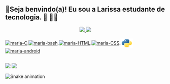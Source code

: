 ## 👋Seja benvindo(a)! Eu sou a Larissa estudante de tecnologia. 💟 👩‍💻
<div align="center">
  <a href="https://github.com/maria-larissa">
  <img height="180em" src="https://github-readme-stats.vercel.app/api?username=maria-larissa&show_icons=true&theme=radical&include_all_commits=true&count_private=true"/>
  <img height="160em" src="https://github-readme-stats.vercel.app/api/top-langs/?username=maria-larissa&layout=compact&langs_count=20&theme=radical"/>
</div>
  </div>
<div style="display: inline_block"><br>
  <img align="center" alt="maria-C" height="30" width="40" src="https://cdn.jsdelivr.net/gh/devicons/devicon/icons/c/c-plain.svg">
  <img align="center" alt="maria-bash" height="30" width="40" src="https://cdn.jsdelivr.net/gh/devicons/devicon/icons/bash/bash-plain.svg" />
  <img align="center" alt="maria-HTML" height="30" width="40" src="https://cdn.jsdelivr.net/gh/devicons/devicon/icons/html5/html5-original.svg" />
  <img align="center" alt="maria-CSS" height="30" width="40" src="https://cdn.jsdelivr.net/gh/devicons/devicon/icons/css3/css3-original.svg" />
  <img align="center" alt="maria-Python" height="30" width="40" src="https://raw.githubusercontent.com/devicons/devicon/master/icons/python/python-original.svg">
  <img align="center" alt="maria-android" height="30" width="40" src="https://cdn.jsdelivr.net/gh/devicons/devicon/icons/android/android-plain.svg" >
  
</div>

##
 
<div> 
  <a href="https://instagram.com/cachos_lary" target="_blank"><img src="https://img.shields.io/badge/-Instagram-%23E4405F?style=for-the-badge&logo=instagram&logoColor=white" target="_blank"></a>
  <a href="https://www.linkedin.com/in/maria-larissa-andrade" target="_blank"><img src="https://img.shields.io/badge/-LinkedIn-%230077B5?style=for-the-badge&logo=linkedin&logoColor=white" target="_blank"></a> 
 
  ![Snake animation](https://github.com/maria-larissa/maria-larissa/blob/output/github-contribution-grid-snake.svg)
 
</div>
 
<!---
maria-larissa/maria-larissa is a ✨ special ✨ repository because its `README.md` (this file) appears on your GitHub profile.
You can click the Preview link to take a look at your changes.
--->
